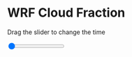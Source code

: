 <h1>WRF  Cloud Fraction </h1>
<p>Drag the slider to change the time</p>

<div class="slidecontainer">
<input oninput='setImage(this)' class="slider" type="range" min="0" max="9" value="0" step="1" />
<img id='img'/>
</div>

<script>
var img = document.getElementById('img');
var img_array = ['/assets/images/wrf/cf_wrfout_d01_2020-06-04_12:00:00.png',
'/assets/images/wrf/cf_wrfout_d01_2020-06-04_13:00:00.png',
'/assets/images/wrf/cf_wrfout_d01_2020-06-04_14:00:00.png',
'/assets/images/wrf/cf_wrfout_d01_2020-06-04_15:00:00.png',
'/assets/images/wrf/cf_wrfout_d01_2020-06-04_16:00:00.png',
'/assets/images/wrf/cf_wrfout_d01_2020-06-04_17:00:00.png',
'/assets/images/wrf/cf_wrfout_d01_2020-06-04_18:00:00.png',
'/assets/images/wrf/cf_wrfout_d01_2020-06-04_19:00:00.png',
'/assets/images/wrf/cf_wrfout_d01_2020-06-04_20:00:00.png',];
function setImage(obj)
{
        var value = obj.value;
        img.src = img_array[value];

}
</script>
